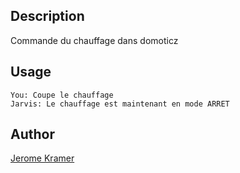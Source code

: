 <!---
IMPORTANT
=========
This README.md is displayed in the WebStore as well as within Jarvis app
Please do not change the structure of this file
Fill-in Description, Usage & Author sections
Make sure to rename the [en] folder into the language code your plugin is written in (ex: fr, es, de, it...)
For multi-language plugin:
- clone the language directory and translate commands/functions.sh
- optionally write the Description / Usage sections in several languages
-->
## Description
Commande du chauffage dans domoticz

## Usage
```
You: Coupe le chauffage
Jarvis: Le chauffage est maintenant en mode ARRET
```

## Author
[Jerome Kramer](https://github.com/jrmkrmr)
